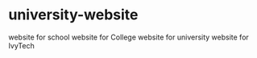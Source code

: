 # university-website
website for school
website for College
website for university
website for IvyTech
